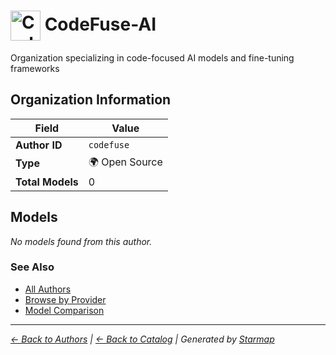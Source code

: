 # <img src="https://raw.githubusercontent.com/agentstation/starmap/master/internal/embedded/logos/codefuse.svg" alt="CodeFuse-AI logo" width="48" height="48" style="vertical-align: middle;"> CodeFuse-AI
  
  
  
Organization specializing in code-focused AI models and fine-tuning frameworks
  
  
## Organization Information
  
| Field | Value |
|---------|---------|
| **Author ID** | `codefuse` |
| **Type** | 🌍 Open Source |
| **Total Models** | 0 |

  
## Models
  
*No models found from this author.*
  
### See Also
  
- [All Authors](../)
- [Browse by Provider](../../providers/)
- [Model Comparison](../../models/)
  
---
*_[← Back to Authors](../) | [← Back to Catalog](../../) | Generated by [Starmap](https://github.com/agentstation/starmap)_*